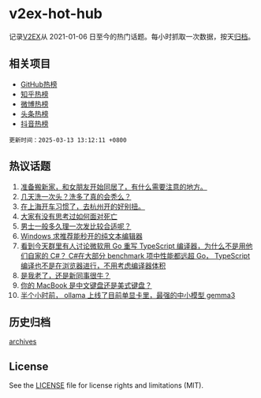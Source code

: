# v2ex-hot-hub

 记录[V2EX](https://www.v2ex.com/)从 2021-01-06 日至今的热门话题。每小时抓取一次数据，按天[归档](archives)。
 
 ## 相关项目

- [GitHub热榜](https://github.com/lonnyzhang423/github-hot-hub)
- [知乎热榜](https://github.com/lonnyzhang423/zhihu-hot-hub)
- [微博热榜](https://github.com/lonnyzhang423/weibo-hot-hub)
- [头条热榜](https://github.com/lonnyzhang423/toutiao-hot-hub)
- [抖音热榜](https://github.com/lonnyzhang423/douyin-hot-hub)


 `更新时间：2025-03-13 13:12:11 +0800`

## 热议话题

1. [准备搬新家，和女朋友开始同居了，有什么需要注意的地方。](https://www.v2ex.com/t/1117882)
1. [几天洗一次头？洗多了真的会秃么？](https://www.v2ex.com/t/1117836)
1. [在上海开车习惯了，去杭州开的好别扭。](https://www.v2ex.com/t/1117999)
1. [大家有没有思考过如何面对死亡](https://www.v2ex.com/t/1118016)
1. [男士一般多久理一次发比较合适呢？](https://www.v2ex.com/t/1118023)
1. [Windows 求推荐能秒开的纯文本编辑器](https://www.v2ex.com/t/1117894)
1. [看到今天群里有人讨论微软用 Go 重写 TypeScript 编译器，为什么不是用他们自家的 C#？ C#在大部分 benchmark 项中性能都远超 Go， TypeScript 编译也不是在浏览器进行，不用考虑编译器体积](https://www.v2ex.com/t/1117872)
1. [是我老了，还是新同事很牛？](https://www.v2ex.com/t/1117969)
1. [你的 MacBook 是中文键盘还是美式键盘？](https://www.v2ex.com/t/1118002)
1. [半个小时前， ollama 上线了目前单显卡里，最强的中小模型 gemma3](https://www.v2ex.com/t/1117922)

## 历史归档

[archives](archives)

## License

See the [LICENSE](LICENSE) file for license rights and limitations (MIT).
